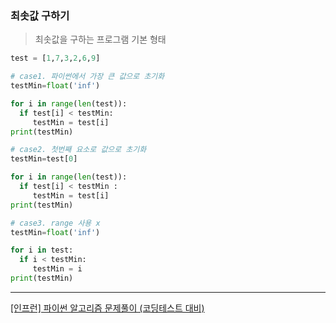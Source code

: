 ### 최솟값 구하기

> 최솟값을 구하는 프로그램 기본 형태  

```python
test = [1,7,3,2,6,9]

# case1. 파이썬에서 가장 큰 값으로 초기화
testMin=float('inf')

for i in range(len(test)):
  if test[i] < testMin:
     testMin = test[i]
print(testMin)

# case2. 첫번째 요소로 값으로 초기화
testMin=test[0]

for i in range(len(test)):
  if test[i] < testMin :
     testMin = test[i]
print(testMin)

# case3. range 사용 x
testMin=float('inf')

for i in test:
  if i < testMin:
     testMin = i
print(testMin)
```
___
[[인프런] 파이썬 알고리즘 문제풀이 (코딩테스트 대비)](https://www.inflearn.com/course/%ED%8C%8C%EC%9D%B4%EC%8D%AC-%EC%95%8C%EA%B3%A0%EB%A6%AC%EC%A6%98-%EB%AC%B8%EC%A0%9C%ED%92%80%EC%9D%B4-%EC%BD%94%EB%94%A9%ED%85%8C%EC%8A%A4%ED%8A%B8#)
